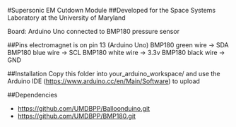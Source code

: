 #Supersonic EM Cutdown Module
##Developed for the Space Systems Laboratory at the University of Maryland

Board: Arduino Uno connected to BMP180 pressure sensor

##Pins
electromagnet is on pin 13 (Arduino Uno)
BMP180 green wire -> SDA
BMP180 blue wire -> SCL
BMP180 white wire -> 3.3v
BMP180 black wire -> GND

##Installation
Copy this folder into your_arduino_workspace/ and use the Arduino IDE (https://www.arduino.cc/en/Main/Software) to upload

##Dependencies
- https://github.com/UMDBPP/Balloonduino.git
- https://github.com/UMDBPP/BMP180.git
